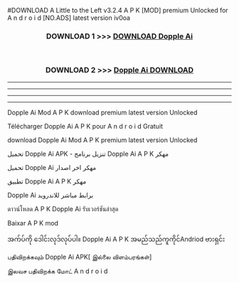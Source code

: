 #DOWNLOAD A Little to the Left v3.2.4 A P K [MOD] premium Unlocked for A n d r o i d [NO.ADS] latest version iv0oa 



<div align="center">

<h3>DOWNLOAD 1 >>> <a href="https://downloadmod1.web.app/?judul=Dopple Ai ">DOWNLOAD Dopple Ai </a></h3><br>

<h3>DOWNLOAD 2 >>> <a href="https://downloadmod1.web.app/?judul=Dopple Ai ">Dopple Ai  DOWNLOAD </a></h3>

</div>


----------------------------------------------------------

----------------------------------------------------------

----------------------------------------------------------

----------------------------------------------------------


Dopple Ai  Mod A P K download premium latest version Unlocked

Télécharger Dopple Ai  A P K pour A n d r o i d Gratuit

download Dopple Ai  Mod A P K premium latest version Unlocked

تحميل Dopple Ai  APK - تنزيل برنامج Dopple Ai  A P K مهكر

تحميل Dopple Ai  مهكر اخر اصدار

تطبيق Dopple Ai  A P K مهكر

Dopple Ai  برابط مباشر للاندرويد

ดาวน์โหลด A P K Dopple Ai  รับเวอร์ชันล่าสุด

Baixar A P K mod

အက်ပ်ကို ဒေါင်းလုဒ်လုပ်ပါ။ Dopple Ai  A P K အမည်သည်ကူကိုင်Andriod ဗားရှင်း

பதிவிறக்கவும் Dopple Ai  APK[ இல்லை விளம்பரங்கள்] 
 
இலவச பதிவிறக்க மோட் A n d r o i d



